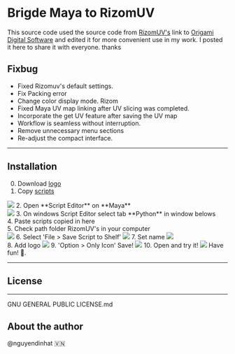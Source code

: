 # Brigde Maya to RizomUV
This source code used the source code from [RizomUV's](https://www.rizom-lab.com/bridges/) link to [Origami Digital Software](https://origamidigital.com/cart/index.php?route=product/product&path=59_61&product_id=53) and edited it for more convenient use in my work. I posted it here to share it with everyone. thanks

## Fixbug
* Fixed Rizomuv's default settings.
* Fix Packing error
* Change color display mode. Rizom
* Fixed Maya UV map linking after UV slicing was completed.
* Incorporate the get UV feature after saving the UV map
* Workflow is seamless without interruption.
* Remove unnecessary menu sections
* Re-adjust the compact interface.
---
## Installation
0. Download [logo](https://github.com/nguyendinhat/Brigde_Maya_RizomUV_MacOS/blob/main/logo_rizom_lab_w.png) </br>
1. Copy [scripts](https://github.com/nguyendinhat/Brigde_Maya_RizomUV_MacOS/blob/main/scripts.py)</br>
  <img src="image/ins_1.png">
2. Open **Script Editor** on **Maya**</br>
  <img src="image/ins_2.png">
3. On windows Script Editor select tab **Python** in window belows</br>
4. Paste scripts copied in here</br>
5. Check path folder RizomUV's in your computer</br>
  <img src="image/ins_3.png">
6. Select 'File > Save Script to Shelf'
  <img src="image/ins_4.png">
7. Set name
  <img src="image/ins_5.png"> </br>
8. Add logo
  <img src="image/ins_6.png">
9. 'Option > Only Icon'
    Save!
  <img src="image/ins_7.png">
10. Open and try it!
  <img src="image/ins_8.png">
Have fun! 🤗.

---
## License 
---
GNU GENERAL PUBLIC LICENSE.md

## About the author
@nguyendinhat 🇻🇳

